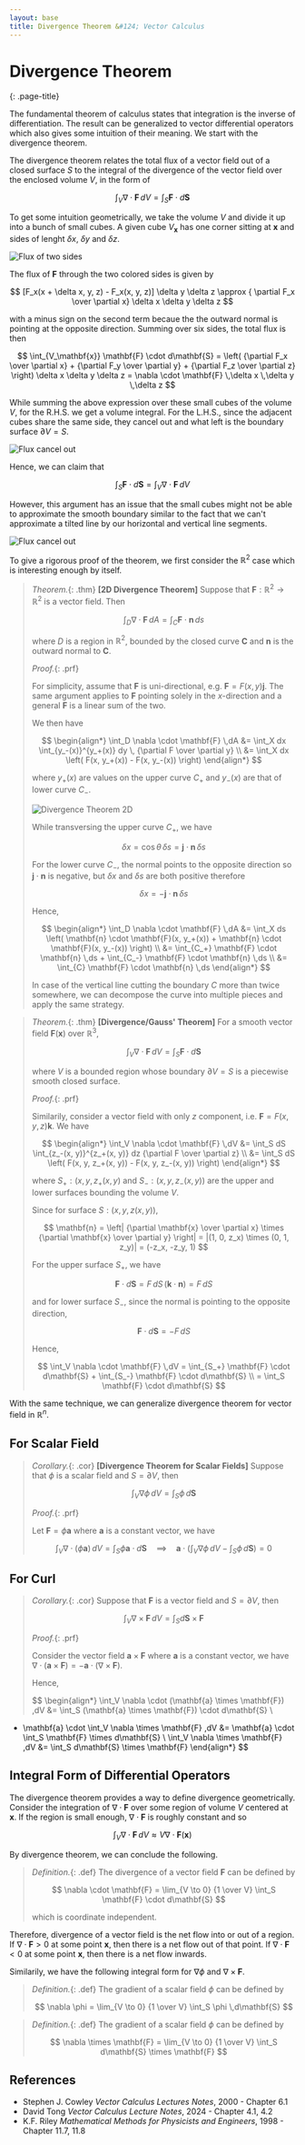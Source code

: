 ```yaml
---
layout: base
title: Divergence Theorem &#124; Vector Calculus
---
```


# Divergence Theorem
{: .page-title}

The fundamental theorem of calculus states that integration is the inverse of differentiation.
The result can be generalized to vector differential operators which also gives some intuition of their meaning.
We start with the divergence theorem.

The divergence theorem relates the total flux of a vector field out of a closed surface $S$
to the integral of the divergence of the vector field over the enclosed volume $V$, in the form of

$$
\int_V \nabla \cdot \mathbf{F} \,dV = \int_S \mathbf{F} \cdot d\mathbf{S}
$$

To get some intuition geometrically, we take the volume $V$ and divide it up into a bunch of small cubes.
A given cube $V_\mathbf{x}$ has one corner sitting at $\mathbf{x}$ and sides of lenght $\delta x$, $\delta y$ and $\delta z$.

![Flux of two sides](../images/vector-calculus/divergence-theorem-two-sides.png)

The flux of $\mathbf{F}$ through the two colored sides is given by

$$
[F_x(x + \delta x, y, z) - F_x(x, y, z)] \delta y \delta z \approx { \partial F_x \over \partial x} \delta x \delta y \delta z
$$

with a minus sign on the second term becaue the the outward normal is pointing at the opposite direction.
Summing over six sides, the total flux is then

$$
\int_{V_\mathbf{x}} \mathbf{F} \cdot d\mathbf{S}
= \left( {\partial F_x \over \partial x} + {\partial F_y \over \partial y} + {\partial F_z \over \partial z} \right) \delta x \delta y \delta z
= \nabla \cdot \mathbf{F} \,\delta x \,\delta y \,\delta z
$$

While summing the above expression over these small cubes of the volume $V$, for the R.H.S. we get a volume integral.
For the L.H.S., since the adjacent cubes share the same side, they cancel out and what left is the boundary surface $\partial V = S$.

![Flux cancel out](../images/vector-calculus/divergence-theorem-cancel-out.png)

Hence, we can claim that

$$
\int_S \mathbf{F} \cdot d\mathbf{S} = \int_V \nabla \cdot \mathbf{F} \,dV
$$

However, this argument has an issue that the small cubes might not be able to approximate the smooth boundary
similar to the fact that we can't approximate a tilted line by our horizontal and vertical line segments.

![Flux cancel out](../images/vector-calculus/divergence-theorem-issue.png)

To give a rigorous proof of the theorem, we first consider the $\mathbb{R}^2$ case which is interesting enough by itself.

> *Theorem.*{: .thm}
> **[2D Divergence Theorem]**
> Suppose that $\mathbf{F}: \mathbb{R}^2 \to \mathbb{R}^2$ is a vector field. Then
>
> $$
  \int_D \nabla \cdot \mathbf{F} \,dA = \int_C \mathbf{F} \cdot \mathbf{n} \,ds
  $$
>
> where $D$ is a region in $\mathbb{R}^2$, bounded by the closed curve $\mathbf{C}$ and $\mathbf{n}$ is the outward normal to $\mathbf{C}$.
>
> *Proof.*{: .prf}
>
> For simplicity, assume that $\mathbf{F}$ is uni-directional, e.g. $\mathbf{F} = F(x, y) \mathbf{j}$.
> The same argument applies to $\mathbf{F}$ pointing solely in the $x$-direction and a general $\mathbf{F}$ is a linear sum of the two.
>
> We then have
>
> $$
  \begin{align*}
  \int_D \nabla \cdot \mathbf{F} \,dA
  &= \int_X dx \int_{y_-(x)}^{y_+(x)} dy \, {\partial F \over \partial y} \\
  &= \int_X dx \left( F(x, y_+(x)) - F(x, y_-(x)) \right)
  \end{align*}
  $$
>
> where $y_+(x)$ are values on the upper curve $C_+$ and $y_-(x)$ are that of lower curve $C_-$.
>
> ![Divergence Theorem 2D](../images/vector-calculus/divergence-theorem-2d.png)
>
> While transversing the upper curve $C_+$, we have
>
> $$
  \delta x = \cos \theta \,\delta s = \mathbf{j} \cdot \mathbf{n} \,\delta s
  $$
>
> For the lower curve $C_-$, the normal points to the opposite direction so $\mathbf{j} \cdot \mathbf{n}$ is negative,
> but $\delta x$ and $\delta s$ are both positive therefore
>
> $$
  \delta x = - \mathbf{j} \cdot \mathbf{n} \,\delta s
  $$
>
> Hence,
>
> $$
  \begin{align*}
  \int_D \nabla \cdot \mathbf{F} \,dA
  &= \int_X ds \left( \mathbf{n} \cdot \mathbf{F}(x, y_+(x)) + \mathbf{n} \cdot \mathbf{F}(x, y_-(x)) \right) \\
  &= \int_{C_+} \mathbf{F} \cdot \mathbf{n} \,ds + \int_{C_-} \mathbf{F} \cdot \mathbf{n} \,ds \\
  &= \int_{C} \mathbf{F} \cdot \mathbf{n} \,ds
  \end{align*}
  $$
>
> In case of the vertical line cutting the boundary $C$ more than twice somewhere,
> we can decompose the curve into multiple pieces and apply the same strategy.

> *Theorem.*{: .thm}
> **[Divergence/Gauss' Theorem]**
> For a smooth vector field $\mathbf{F}(\mathbf{x})$ over $\mathbb{R}^3$,
>
> $$
  \int_V \nabla \cdot \mathbf{F} \,dV = \int_S \mathbf{F} \cdot d\mathbf{S}
  $$
>
> where $V$ is a bounded region whose boundary $\partial V = S$ is a piecewise smooth closed surface.
>
> *Proof.*{: .prf}
>
> Similarily, consider a vector field with only $z$ component, i.e. $\mathbf{F} = F(x, y, z) \mathbf{k}$.
> We have
>
> $$
  \begin{align*}
  \int_V \nabla \cdot \mathbf{F} \,dV
  &= \int_S dS \int_{z_-(x, y)}^{z_+(x, y)} dz {\partial F \over \partial z} \\
  &= \int_S dS \left( F(x, y, z_+(x, y)) - F(x, y, z_-(x, y)) \right)
  \end{align*}
  $$
>
> where $S_+: (x, y, z_+(x, y)$ and $S_-: (x, y, z_-(x, y))$ are the upper and lower surfaces bounding the volume $V$.
>
> Since for surface $S: (x, y, z(x, y))$,
>
> $$
  \mathbf{n} = \left| {\partial \mathbf{x} \over \partial x} \times {\partial \mathbf{x} \over \partial y} \right|
  = |(1, 0, z_x) \times (0, 1, z_y)|
  = (-z_x, -z_y, 1)
  $$
>
> For the upper surface $S_+$, we have
>
> $$
  \mathbf{F} \cdot d\mathbf{S} = F \,dS \,(\mathbf{k} \cdot \mathbf{n}) = F \,dS
  $$
>
> and for lower surface $S_-$, since the normal is pointing to the opposite direction,
>
> $$
  \mathbf{F} \cdot d\mathbf{S} = - F \,dS
  $$
>
> Hence,
>
> $$
  \int_V \nabla \cdot \mathbf{F} \,dV
  = \int_{S_+} \mathbf{F} \cdot d\mathbf{S} + \int_{S_-} \mathbf{F} \cdot d\mathbf{S}  \\
  = \int_S \mathbf{F} \cdot d\mathbf{S}
  $$

With the same technique, we can generalize divergence theorem for vector field in $\mathbb{R}^n$.

## For Scalar Field

> *Corollary.*{: .cor}
> **[Divergence Theorem for Scalar Fields]**
> Suppose that $\phi$ is a scalar field and $S = \partial V$, then
>
> $$
  \int_V \nabla \phi \,dV = \int_S \phi \,d\mathbf{S}
  $$
>
> *Proof.*{: .prf}
>
> Let $\mathbf{F} = \phi \mathbf{a}$ where $\mathbf{a}$ is a constant vector, we have
>
> $$
  \int_V \nabla \cdot (\phi \mathbf{a}) \,dV = \int_S \phi \mathbf{a} \cdot d\mathbf{S}
  \quad\implies\quad
  \mathbf{a} \cdot \left( \int_V \nabla \phi \,dV - \int_S \phi \,d\mathbf{S} \right) = 0
  $$

## For Curl

> *Corollary.*{: .cor}
> Suppose that $\mathbf{F}$ is a vector field and $S = \partial V$, then
>
> $$
  \int_V \nabla \times \mathbf{F} \,dV = \int_S d\mathbf{S} \times \mathbf{F}
  $$
>
> *Proof.*{: .prf}
>
> Consider the vector field $\mathbf{a} \times \mathbf{F}$ where $\mathbf{a}$ is a constant vector, we have
> $\nabla \cdot (\mathbf{a} \times \mathbf{F}) = -\mathbf{a} \cdot (\nabla \times \mathbf{F})$.
>
> Hence,
>
> $$
  \begin{align*}
  \int_V \nabla \cdot (\mathbf{a} \times \mathbf{F}) \,dV &= \int_S (\mathbf{a} \times \mathbf{F}) \cdot d\mathbf{S} \\
  - \mathbf{a} \cdot \int_V \nabla \times \mathbf{F} \,dV &= \mathbf{a} \cdot \int_S \mathbf{F} \times d\mathbf{S} \\
  \int_V \nabla \times \mathbf{F} \,dV &= \int_S d\mathbf{S} \times \mathbf{F}
  \end{align*}
  $$

## Integral Form of Differential Operators

The divergence theorem provides a way to define divergence geometrically.
Consider the integration of $\nabla \cdot \mathbf{F}$ over some region of volume $V$ centered at $\mathbf{x}$.
If the region is small enough, $\nabla \cdot \mathbf{F}$ is roughly constant and so

$$
\int_V \nabla \cdot \mathbf{F} \,dV \approx V \nabla \cdot \mathbf{F}(\mathbf{x})
$$

By divergence theorem, we can conclude the following.

> *Definition.*{: .def}
> The divergence of a vector field $\mathbf{F}$ can be defined by
>
> $$
  \nabla \cdot \mathbf{F} = \lim_{V \to 0} {1 \over V} \int_S \mathbf{F} \cdot d\mathbf{S}
  $$
>
> which is coordinate independent.

Therefore, divergence of a vector field is the net flow into or out of a region.
If $\nabla \cdot \mathbf{F} > 0$ at some point $\mathbf{x}$, then there is a net flow out of that point.
If $\nabla \cdot \mathbf{F} < 0$ at some point $\mathbf{x}$, then there is a net flow inwards.

Similarily, we have the following integral form for $\nabla \phi$ and $\nabla \times \mathbf{F}$.

> *Definition.*{: .def}
> The gradient of a scalar field $\phi$ can be defined by
>
> $$
  \nabla \phi = \lim_{V \to 0} {1 \over V} \int_S \phi \,d\mathbf{S}
  $$

> *Definition.*{: .def}
> The gradient of a scalar field $\phi$ can be defined by
>
> $$
  \nabla \times \mathbf{F} = \lim_{V \to 0} {1 \over V} \int_S d\mathbf{S} \times \mathbf{F}
  $$

## References

* Stephen J. Cowley _Vector Calculus Lectures Notes_, 2000 - Chapter 6.1
* David Tong _Vector Calculus Lecture Notes_, 2024 - Chapter 4.1, 4.2
* K.F. Riley _Mathematical Methods for Physicists and Engineers_, 1998 - Chapter 11.7, 11.8
